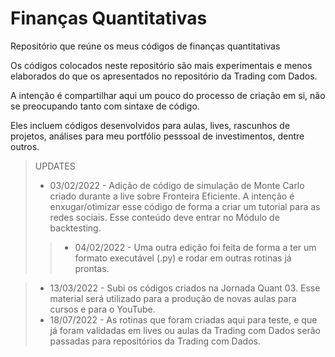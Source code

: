 # Finanças Quantitativas
Repositório que reúne os meus códigos de finanças quantitativas

Os códigos colocados neste repositório são mais experimentais e menos elaborados do que os apresentados no repositório da Trading com Dados.

A intenção é compartilhar aqui um pouco do processo de criação em si, não se preocupando tanto com sintaxe de código.

Eles incluem códigos desenvolvidos para aulas, lives, rascunhos de projetos, análises para meu portfólio pesssoal de investimentos, dentre outros.

> UPDATES
> * 03/02/2022 - Adição de código de simulação de Monte Carlo criado durante a live sobre Fronteira Eficiente. A intenção é enxugar/otimizar esse código de forma a criar um tutorial para as redes sociais. Esse conteúdo deve entrar no Módulo de backtesting.
> > * 04/02/2022 - Uma outra edição foi feita de forma a ter um formato executável (.py) e rodar em outras rotinas já prontas.

> * 13/03/2022 - Subi os códigos criados na Jornada Quant 03. Esse material será utilizado para a produção de novas aulas para cursos e para o YouTube.
> * 18/07/2022 - As rotinas que foram criadas aqui para teste, e que já foram validadas em lives ou aulas da Trading com Dados serão passadas para repositórios da Trading com Dados.
